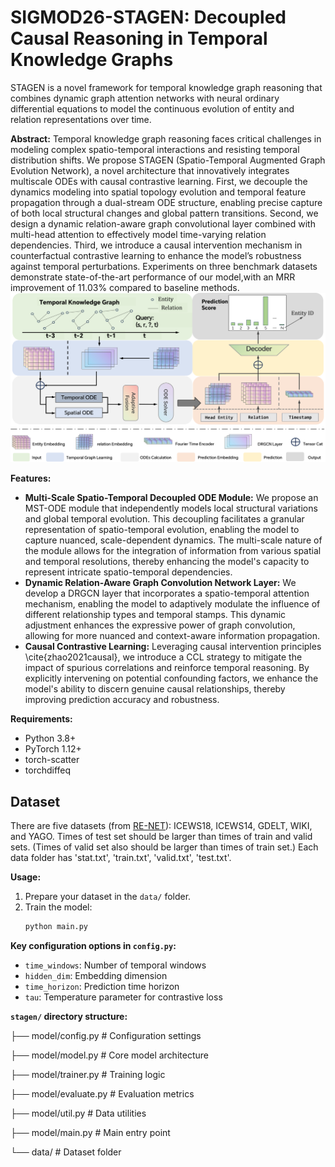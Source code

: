 # SIGMOD26-STAGEN: Decoupled Causal Reasoning in Temporal Knowledge Graphs

STAGEN is a novel framework for temporal knowledge graph reasoning that combines dynamic graph attention networks with neural ordinary differential equations to model the continuous evolution of entity and relation representations over time.

**Abstract:**
 Temporal knowledge graph reasoning faces critical challenges in modeling complex spatio-temporal interactions and resisting temporal distribution shifts. We propose STAGEN (Spatio-Temporal Augmented Graph Evolution Network), a novel architecture that innovatively integrates multiscale ODEs with causal contrastive learning. First, we decouple the dynamics modeling into spatial topology evolution and temporal feature propagation through a dual-stream ODE structure, enabling precise capture of both local structural changes and global pattern transitions. Second, we design a dynamic relation-aware graph convolutional layer combined with multi-head attention to effectively model time-varying relation dependencies. Third, we introduce a causal intervention mechanism in counterfactual contrastive learning to enhance the model’s robustness against temporal perturbations. Experiments on three benchmark datasets demonstrate state-of-the-art performance of our model,with an MRR improvement of 11.03% compared to baseline methods.
![image](ALL.png)

**Features:**

* **Multi-Scale Spatio-Temporal Decoupled ODE Module:** We propose an MST-ODE module that independently models local structural variations and global temporal evolution. This decoupling facilitates a granular representation of spatio-temporal evolution, enabling the model to capture nuanced, scale-dependent dynamics. The multi-scale nature of the module allows for the integration of information from various spatial and temporal resolutions, thereby enhancing the model's capacity to represent intricate spatio-temporal dependencies.
* **Dynamic Relation-Aware Graph Convolution Network Layer:** We develop a DRGCN layer that incorporates a spatio-temporal attention mechanism, enabling the model to adaptively modulate the influence of different relationship types and temporal stamps. This dynamic adjustment enhances the expressive power of graph convolution, allowing for more nuanced and context-aware information propagation.
* **Causal Contrastive Learning:** Leveraging causal intervention principles \cite{zhao2021causal}, we introduce a CCL strategy to mitigate the impact of spurious correlations and reinforce temporal reasoning. By explicitly intervening on potential confounding factors, we enhance the model's ability to discern genuine causal relationships, thereby improving prediction accuracy and robustness.

**Requirements:**

* Python 3.8+
* PyTorch 1.12+
* torch-scatter
* torchdiffeq

## Dataset
There are five datasets (from [RE-NET](https://github.com/INK-USC/RE-Net)): ICEWS18, ICEWS14, GDELT, WIKI, and YAGO. Times of test set should be larger than times of train and valid sets. (Times of valid set also should be larger than times of train set.) Each data folder has 'stat.txt', 'train.txt', 'valid.txt', 'test.txt'.

**Usage:**

1.  Prepare your dataset in the `data/` folder.
2.  Train the model:
    ```bash
    python main.py
    ```

**Key configuration options in `config.py`:**

* `time_windows`: Number of temporal windows
* `hidden_dim`: Embedding dimension
* `time_horizon`: Prediction time horizon
* `tau`: Temperature parameter for contrastive loss

**`stagen/` directory structure:**

├── model/config.py       # Configuration settings

├── model/model.py        # Core model architecture

├── model/trainer.py      # Training logic

├── model/evaluate.py     # Evaluation metrics

├── model/util.py         # Data utilities

├── model/main.py         # Main entry point

└── data/           # Dataset folder

